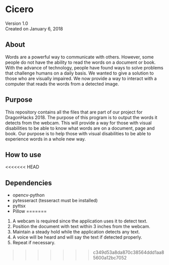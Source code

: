# Cicero 

Version 1.0 <br />
Created on January 6, 2018

## About

Words are a powerful way to communicate with others. However, some people do not have the ability to read the words on a document or book. With the advance of technology, people have found ways to solve problems that challenge humans on a daily basis. We wanted to give a solution to those who are visually impaired. We now provide a way to interact with a computer that reads the words from a detected image.

## Purpose

This repository contains all the files that are part of our project for DragonHacks 2018. The purpose of this program is to output the words it detects from the webcam. This will provide a way for those with visual disabilities to be able to know what words are on a document, page and book. Our purpose is to help those with visual disabilities to be able to experience words in a whole new way.

## How to use

<<<<<<< HEAD
## Dependencies
- opencv-python
- pytesseract (tesseract must be installed)
- pyttsx
- Pillow
=======
1. A webcam is required since the application uses it to detect text.
2. Position the document with text within 3 inches from the webcam.
3. Maintain a steady hold while the application detects any text.
4. A voice will be heard and will say the text if detected properly.
5. Repeat if necessary.
>>>>>>> c349d53a8da870c38564ddd1aa85600a12bc7052
